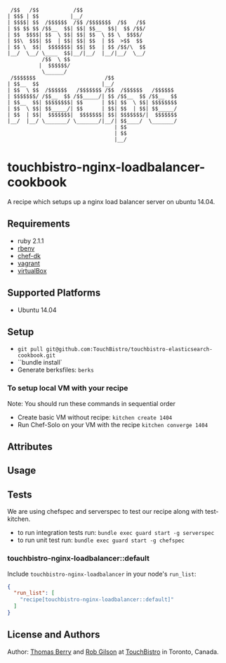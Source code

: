 ```
 /$$   /$$           /$$                              
| $$$ | $$          |__/                              
| $$$$| $$  /$$$$$$  /$$ /$$$$$$$  /$$   /$$          
| $$ $$ $$ /$$__  $$| $$| $$__  $$|  $$ /$$/          
| $$  $$$$| $$  \ $$| $$| $$  \ $$ \  $$$$/           
| $$\  $$$| $$  | $$| $$| $$  | $$  >$$  $$           
| $$ \  $$|  $$$$$$$| $$| $$  | $$ /$$/\  $$          
|__/  \__/ \____  $$|__/|__/  |__/|__/  \__/          
           /$$  \ $$                                  
          |  $$$$$$/                                  
           \______/                                   
 /$$$$$$$                      /$$                    
| $$__  $$                    |__/                    
| $$  \ $$  /$$$$$$   /$$$$$$$ /$$  /$$$$$$   /$$$$$$ 
| $$$$$$$/ /$$__  $$ /$$_____/| $$ /$$__  $$ /$$__  $$
| $$__  $$| $$$$$$$$| $$      | $$| $$  \ $$| $$$$$$$$
| $$  \ $$| $$_____/| $$      | $$| $$  | $$| $$_____/
| $$  | $$|  $$$$$$$|  $$$$$$$| $$| $$$$$$$/|  $$$$$$$
|__/  |__/ \_______/ \_______/|__/| $$____/  \_______/
                                  | $$                
                                  | $$                
                                  |__/                
```

# touchbistro-nginx-loadbalancer-cookbook

A recipe which setups up a nginx load balancer server on ubuntu 14.04.

## Requirements
* ruby 2.1.1
* [rbenv](https://github.com/sstephenson/rbenv)
* [chef-dk](https://downloads.getchef.com/chef-dk/)
* [vagrant](https://www.vagrantup.com/downloads.html)
* [virtualBox](https://www.virtualbox.org/wiki/Downloads)

## Supported Platforms
* Ubuntu 14.04

## Setup
* `git pull git@github.com:TouchBistro/touchbistro-elasticsearch-cookbook.git`
* ``bundle install`
* Generate berksfiles: `berks`

### To setup local VM with your recipe
Note: You should run these commands in sequential order
* Create basic VM without recipe:          `kitchen create 1404`
* Run Chef-Solo on your VM with the recipe `kitchen converge 1404`

## Attributes

## Usage

## Tests
We are using chefspec and serverspec to test our recipe along with test-kitchen.

* to run integration tests run: `bundle exec guard start -g serverspec`
* to run unit test run:         `bundle exec guard start -g chefspec`

### touchbistro-nginx-loadbalancer::default

Include `touchbistro-nginx-loadbalancer` in your node's `run_list`:

```json
{
  "run_list": [
    "recipe[touchbistro-nginx-loadbalancer::default]"
  ]
}
```

## License and Authors
Author: [Thomas Berry](https://github.com/switchflip) and [Rob Gilson](https://github.com/D1plo1d) at [TouchBistro](www.touchbistro.com) in Toronto, Canada.
